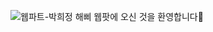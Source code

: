 ![웹파트-박희정](https://user-images.githubusercontent.com/79238676/227775693-2bf4059b-9015-4800-9b09-862fbd9694d1.png)
해삐 웹팟에 오신 것을 환영합니다🌼
